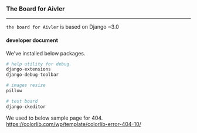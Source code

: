 

### The Board for Aivler

----

`the board for Aivler` is based on Django ~3.0

#### developer document

We've installed below packages.

```python
# help utility for debug.
django-extensions
django-debug-toolbar

# images resize
pillow 

# test board
django-ckeditor
```

We used to below sample page for 404.
https://colorlib.com/wp/template/colorlib-error-404-10/



